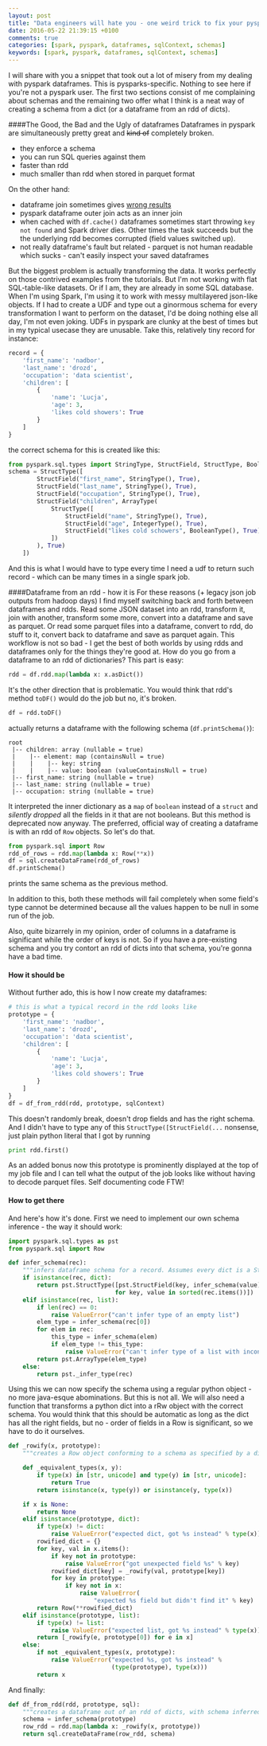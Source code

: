 ```yaml
---
layout: post
title: "Data engineers will hate you - one weird trick to fix your pyspark schemas"
date: 2016-05-22 21:39:15 +0100
comments: true
categories: [spark, pyspark, dataframes, sqlContext, schemas]
keywords: [spark, pyspark, dataframes, sqlContext, schemas]
---
```


I will share with you a snippet that took out a lot of misery from my dealing with pyspark dataframes. This is pysparks-specific. Nothing to see here if you're not a pyspark user. The first two sections consist of me complaining about schemas and the remaining two offer what I think is a neat way of creating a schema from a dict (or a dataframe from an rdd of dicts).

####The Good, the Bad and the Ugly of dataframes
Dataframes in pyspark are simultaneously pretty great and <del>kind of</del> completely broken. 

- they enforce a schema
- you can run SQL queries against them
- faster than rdd
- much smaller than rdd when stored in parquet format

On the other hand:

- dataframe join sometimes gives [wrong results](https://issues.apache.org/jira/browse/SPARK-10892)
- pyspark dataframe outer join acts as an inner join
- when cached with `df.cache()` dataframes sometimes start throwing `key not found` and Spark driver dies. Other times the task succeeds but the the underlying rdd becomes corrupted (field values switched up).
- not really dataframe's fault but related - parquet is not human readable which sucks - can't easily inspect your saved dataframes

But the biggest problem is actually transforming the data. It works perfectly on those contrived examples from the tutorials. But I'm not working with flat SQL-table-like datasets. Or if I am, they are already in some SQL database. When I'm using Spark, I'm using it to work with messy multilayered json-like objects. If I had to create a UDF and type out a ginormous schema for every transformation I want to perform on the dataset, I'd be doing nothing else all day, I'm not even joking. UDFs in pyspark are clunky at the best of times but in my typical usecase they are unusable. Take this, relatively tiny record for instance:
```python
record = {
    'first_name': 'nadbor',
    'last_name': 'drozd',
    'occupation': 'data scientist',
    'children': [
        {
            'name': 'Lucja',
            'age': 3,
            'likes cold showers': True
        }
    ]
}
```
the correct schema for this is created like this:
```python
from pyspark.sql.types import StringType, StructField, StructType, BooleanType, ArrayType, IntegerType
schema = StructType([
        StructField("first_name", StringType(), True),
        StructField("last_name", StringType(), True),
        StructField("occupation", StringType(), True),
        StructField("children", ArrayType(
            StructType([
                StructField("name", StringType(), True),
                StructField("age", IntegerType(), True),
                StructField("likes cold schowers", BooleanType(), True)
            ])
        ), True)
    ])
```
And this is what I would have to type every time I need a udf to return such record - which can be many times in a single spark job.

####Dataframe from an rdd - how it is
For these reasons (+ legacy json job outputs from hadoop days) I find myself switching back and forth between dataframes and rdds. Read some JSON dataset into an rdd, transform it, join with another, transform some more, convert into a dataframe and save as parquet. Or read some parquet files into a dataframe, convert to rdd, do stuff to it, convert back to dataframe and save as parquet again. This workflow is not so bad - I get the best of both worlds by using rdds and dataframes only for the things they're good at. How do you go from a dataframe to an rdd of dictionaries? This part is easy:
```python
rdd = df.rdd.map(lambda x: x.asDict())
```
It's the other direction that is problematic. You would think that rdd's method `toDF()` would do the job but no, it's broken.
```python
df = rdd.toDF()
```
actually returns a dataframe with the following schema (`df.printSchema()`):
```text
root
 |-- children: array (nullable = true)
 |    |-- element: map (containsNull = true)
 |    |    |-- key: string
 |    |    |-- value: boolean (valueContainsNull = true)
 |-- first_name: string (nullable = true)
 |-- last_name: string (nullable = true)
 |-- occupation: string (nullable = true)
```

It interpreted the inner dictionary as a `map` of `boolean` instead of a `struct` and *silently dropped* all the fields in it that are not booleans. But this method is deprecated now anyway. The preferred, official way of creating a dataframe is with an rdd of `Row` objects. So let's do that.
```python
from pyspark.sql import Row
rdd_of_rows = rdd.map(lambda x: Row(**x))
df = sql.createDataFrame(rdd_of_rows)
df.printSchema()
```
prints the same schema as the previous method. 

In addition to this, both these methods will fail completely when some field's type cannot be determined because all the values happen to be null in some run of the job.

Also, quite bizarrely in my opinion, order of columns in a dataframe is significant while the order of keys is not. So if you have a pre-existing schema and you try contort an rdd of dicts into that schema, you're gonna have a bad time.

#### How it should be
Without further ado, this is how I now create my dataframes:
```python
# this is what a typical record in the rdd looks like
prototype = {
    'first_name': 'nadbor',
    'last_name': 'drozd',
    'occupation': 'data scientist',
    'children': [
        {
            'name': 'Lucja',
            'age': 3,
            'likes cold showers': True
        }
    ]
}
df = df_from_rdd(rdd, prototype, sqlContext)
```

This doesn't randomly break, doesn't drop fields and has the right schema. And I didn't have to type any of this `StructType([StructField(...` nonsense, just plain python literal that I got by running
```python
print rdd.first()
```

As an added bonus now this prototype is prominently displayed at the top of my job file and I can tell what the output of the job looks like without having to decode parquet files. Self documenting code FTW!

#### How to get there
And here's how it's done. First we need to implement our own schema inference - the way it should work:

```python
import pyspark.sql.types as pst
from pyspark.sql import Row

def infer_schema(rec):
    """infers dataframe schema for a record. Assumes every dict is a Struct, not a Map"""
    if isinstance(rec, dict):
        return pst.StructType([pst.StructField(key, infer_schema(value), True)
                              for key, value in sorted(rec.items())])
    elif isinstance(rec, list):
        if len(rec) == 0:
            raise ValueError("can't infer type of an empty list")
        elem_type = infer_schema(rec[0])
        for elem in rec:
            this_type = infer_schema(elem)
            if elem_type != this_type:
                raise ValueError("can't infer type of a list with inconsistent elem types")
        return pst.ArrayType(elem_type)
    else:
        return pst._infer_type(rec)
```

Using this we can now specify the schema using a regular python object - no more java-esque abominations. But this is not all. We will also need a function that transforms a python dict into a rRw object with the correct schema. You would think that this should be automatic as long as the dict has all the right fields, but no - order of fields in a Row is significant, so we have to do it ourselves.
 
```python
def _rowify(x, prototype):
    """creates a Row object conforming to a schema as specified by a dict"""

    def _equivalent_types(x, y):
        if type(x) in [str, unicode] and type(y) in [str, unicode]:
            return True
        return isinstance(x, type(y)) or isinstance(y, type(x))

    if x is None:
        return None
    elif isinstance(prototype, dict):
        if type(x) != dict:
            raise ValueError("expected dict, got %s instead" % type(x))
        rowified_dict = {}
        for key, val in x.items():
            if key not in prototype:
                raise ValueError("got unexpected field %s" % key)
            rowified_dict[key] = _rowify(val, prototype[key])
            for key in prototype:
                if key not in x:
                    raise ValueError(
                        "expected %s field but didn't find it" % key)
        return Row(**rowified_dict)
    elif isinstance(prototype, list):
        if type(x) != list:
            raise ValueError("expected list, got %s instead" % type(x))
        return [_rowify(e, prototype[0]) for e in x]
    else:
        if not _equivalent_types(x, prototype):
            raise ValueError("expected %s, got %s instead" %
                             (type(prototype), type(x)))
        return x
```

And finally:

```python
def df_from_rdd(rdd, prototype, sql):
    """creates a dataframe out of an rdd of dicts, with schema inferred from a prototype record"""
    schema = infer_schema(prototype)
    row_rdd = rdd.map(lambda x: _rowify(x, prototype))
    return sql.createDataFrame(row_rdd, schema)
```